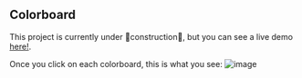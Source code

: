 ## Colorboard

This project is currently under 🚧construction🚧, but you can see a live demo [here!](https://christianhubbard.github.io/colorboards/).

Once you click on each colorboard, this is what you see:
![image](https://i.imgur.com/itmEm8Z.png)
